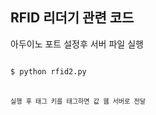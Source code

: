 ## RFID 리더기 관련 코드

아두이노 포트 설정후 서버 파일 실행    
<pre><code>
$ python rfid2.py<code><pre>      

실행 후 태그 키를 태그하면 값 웹 서버로 전달
